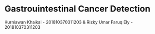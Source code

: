 # Gastrouintestinal Cancer Detection
Kurniawan Khaikal - 201810370311203 &amp; Rizky Umar Faruq Ely - 201810370311203
